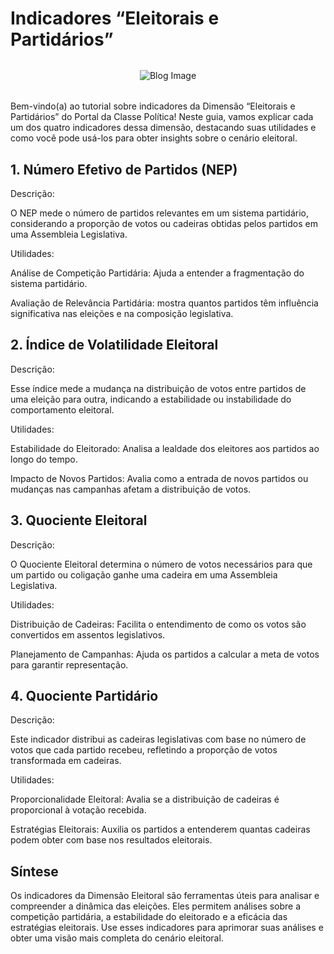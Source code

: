# Indicadores “Eleitorais e Partidários”

<div style="max-height: 400px; max-width: 100%; overflow: hidden; display: flex; justify-content: center; align-items: center; border-radius: 10px; margin-bottom: 32px; margin-top: 32px">
  <img src="/img/blog/acoes.png" alt="Blog Image" style="max-height: 100%; max-width: 100%; object-fit: contain;">
</div>

Bem-vindo(a) ao tutorial sobre indicadores da Dimensão “Eleitorais e Partidários” do Portal da Classe Política! Neste guia, vamos explicar cada um dos quatro indicadores dessa dimensão, destacando suas utilidades e como você pode usá-los para obter insights sobre o cenário eleitoral.

## 1. Número Efetivo de Partidos (NEP)

Descrição:

O NEP mede o número de partidos relevantes em um sistema partidário, considerando a proporção de votos ou cadeiras obtidas pelos partidos em uma Assembleia Legislativa.

Utilidades:

Análise de Competição Partidária: Ajuda a entender a fragmentação do sistema partidário.

Avaliação de Relevância Partidária: mostra quantos partidos têm influência significativa nas eleições e na composição legislativa.

## 2. Índice de Volatilidade Eleitoral

Descrição:

Esse índice mede a mudança na distribuição de votos entre partidos de uma eleição para outra, indicando a estabilidade ou instabilidade do comportamento eleitoral.

Utilidades:

Estabilidade do Eleitorado: Analisa a lealdade dos eleitores aos partidos ao longo do tempo.

Impacto de Novos Partidos: Avalia como a entrada de novos partidos ou mudanças nas campanhas afetam a distribuição de votos.

## 3. Quociente Eleitoral

Descrição:

O Quociente Eleitoral determina o número de votos necessários para que um partido ou coligação ganhe uma cadeira em uma Assembleia Legislativa.

Utilidades:

Distribuição de Cadeiras: Facilita o entendimento de como os votos são convertidos em assentos legislativos.

Planejamento de Campanhas: Ajuda os partidos a calcular a meta de votos para garantir representação.

## 4. Quociente Partidário

Descrição:

Este indicador distribui as cadeiras legislativas com base no número de votos que cada partido recebeu, refletindo a proporção de votos transformada em cadeiras.

Utilidades:

Proporcionalidade Eleitoral: Avalia se a distribuição de cadeiras é proporcional à votação recebida.

Estratégias Eleitorais: Auxilia os partidos a entenderem quantas cadeiras podem obter com base nos resultados eleitorais.

## Síntese

Os indicadores da Dimensão Eleitoral são ferramentas úteis para analisar e compreender a dinâmica das eleições. Eles permitem análises sobre a competição partidária, a estabilidade do eleitorado e a eficácia das estratégias eleitorais. Use esses indicadores para aprimorar suas análises e obter uma visão mais completa do cenário eleitoral.
